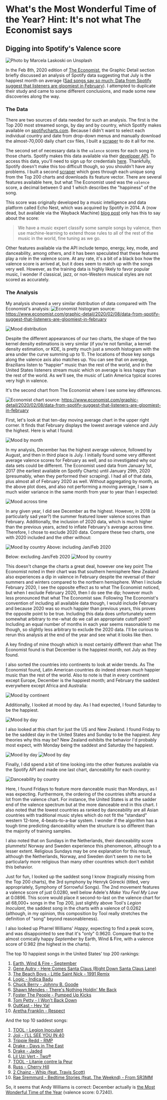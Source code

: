 # What's the Most Wonderful Time of the Year? Hint: It's not what The Economist says
## Digging into Spotify's Valence score

![Photo by Marcela Laskoski on Unsplash](images/marcela-laskoski-YrtFlrLo2DQ-unsplash.jpg)

In the Feb 8th, 2020 edition of [The Economist](https://www.economist.com/printedition/2020-02-08), the Graphic Detail section briefly discussed an analysis of Spotify data suggesting that July is the happiest month on average ([Sad songs say so much:
Data from Spotify suggest that listeners are gloomiest in February](https://www.economist.com/graphic-detail/2020/02/08/data-from-spotify-suggest-that-listeners-are-gloomiest-in-february)). I attempted to duplicate their study and came to some different conclusions, and made some new discoveries along the way.

### The Data
There are two sources of data needed for such an analysis. The first is the Top 200 most streamed songs, by day and by country, which Spotify makes available on [spotifycharts.com](https://spotifycharts.com/). Because I didn't want to select each individual country and date from drop-down menus and manually download the almost-70,000 daily chart csv files, I built a [scraper](https://github.com/raffg/spotify_analysis/blob/master/RankingScraper.py) to do it all for me.

The second set of necessary data is the `valence` scores for each song in those charts. Spotify makes this data available via their [developer API](https://developer.spotify.com/). To access this data, you'll need to sign up for credentials [here](https://developer.spotify.com/dashboard/login). Thankfully, Spotify doesn't make this too difficult though, so you shouldn't have any problems. I built a second [scraper](https://github.com/raffg/spotify_analysis/blob/master/FeatureScraper.py) which goes through each unique song from the Top 200 charts and downloads its feature vector. There are several features available here, but what The Economist used was the `valence` score, a decimal between 0 and 1 which describes the "happiness" of the song.

This score was originally developed by a music intelligence and data platform called Echo Nest, which was acquired by Spotify in 2014. A (now dead, but available via the Wayback Machine) [blog post](https://web.archive.org/web/20170422195736/http://blog.echonest.com/post/66097438564/plotting-musics-emotional-valence-1950-2013) only has this to say about the score:

> We have a music expert classify some sample songs by valence, then use machine-learning to extend those rules to all of the rest of the music in the world, fine tuning as we go.

Other features available via the API include tempo, energy, key, mode, and danceability, among others, and it has been speculated that these features play a role in the valence score. At any rate, it's a bit of a black box how the valence score is arrived at, but it does seem to match up with the songs very well. However, as the training data is highly likely to favor popular music, I wonder if classical, jazz, or non-Western musical styles are not scored as accurately.

### The Analysis
My analysis showed a very similar distribution of data compared with The Economist's analysis:
![Economist histogram](images\economist_histogram.png)
source: https://www.economist.com/graphic-detail/2020/02/08/data-from-spotify-suggest-that-listeners-are-gloomiest-in-february

![Mood distribution](images\mood_distribution.png)

Despite the different appearances of our two charts, the shape of the two kernel density estimations is very similar (if you're not familiar, a kernel density estimation, or KDE, is pretty much just a smooth histogram with the area under the curve summing up to 1). The locations of those key songs along the valence axis also matches up. You can see that on average, Brazilians listen to "happier" music than the rest of the world, and in the United States listeners stream music which on average is less happy than the rest of the world. As we'll see, the music of Latin America typical scores very high in valence.

It's the second chart from The Economist where I see some key differences.

![Economist chart](images\economist_by_country.png)
source: https://www.economist.com/graphic-detail/2020/02/08/data-from-spotify-suggest-that-listeners-are-gloomiest-in-february

First, let's look at that ten-day moving average chart in the upper right corner. It finds that February displays the lowest average valence and July the highest. Here is what I found:

![Mood by month](images\mood_by_month.png)

In my analysis, December has the highest average valence, followed by August, and then in third place is July. I initially found some very different average valence scores for February as well, and so investigated why our data sets could be different. The Economist used data from January 1st, 2017 (the earliest available on Spotify Charts) until January 29th, 2020 (presumably, when they performed their scraping). I had all of that data, plus almost all of February 2020 as well. Without aggregating by month, as the above plot does, and also not performing a moving average, I saw a much wider variance in the same month from year to year than I expected:

![Mood across time](images\mood_across_time.png)

In any given year, I did see December as the highest. However, in 2018 (a particularly sad year?) the summer featured lower valence scores than February. Additionally, the inclusion of 2020 data, which is much higher than the previous years, acted to inflate February's average across time. Therefore, I chose to exclude 2020 data. Compare these two charts, one with 2020 included and the other without:

![Mood by country](images\mood_by_country.png)
Above: including Jan/Feb 2020

Below: excluding Jan/Feb 2020
![Mood by country](images\mood_by_country2.png)

This doesn't change the charts a great deal, however one key point The Economist noted in their chart was that southern hemisphere New Zealand also experiences a dip in valence in February despite the reversal of their summers and winters compared to the northern hemisphere. When I include February 2020, I see the opposite effect as to what The Economist noticed, but when I exclude February 2020, then I do see the dip; however much less pronounced that what The Economist saw. Following The Economist's convention of including all available data though, I would include February and because 2020 was so much happier than previous years, this proves the opposite point to be true. Including this data does unfortunately seem somewhat arbitrary to me - what do we call an appropriate cutoff point? Including an equal number of months in each year seems reasonable to me though, so slightly less arbitrary to exclude the 2020 data. I'll be curious to rerun this analysis at the end of the year and see what it looks like then.

A key finding of mine though which is most certainly different than what The Economist found is that December is the happiest month, not July as they found.

I also sorted the countries into continents to look at wider trends. As The Economist found, Latin American countries do indeed stream *much* happier music than the rest of the world. Also to note is that in every continent except Europe, December is the happiest month; and February the saddest everywhere except Africa and Australia:

![Mood by continent](images\mood_by_continent.png)

Additionally, I looked at mood by day. As I had expected, I found Saturday to be the happiest.

![Mood by day](images\mood_by_day.png)

I also looked at this chart for just the US and New Zealand. I found Friday to be the saddest day in the United States and Sunday to be the happiest. Any theories why this may be? New Zealand exhibits the behavior I'd probably most expect, with Monday being the saddest and Saturday the happiest.

![Mood by day](images\mood_by_day_us.png)
![Mood by day](images\mood_by_day_nz.png)

Finally, I did spend a bit of time looking into the other features available via the Spotify API and made one last chart, danceability for each country:

![Danceability by country](images\danceability_by_country.png)

Here, I found Fridays to feature more danceable music than Mondays, as I was expecting. Furthermore, the ordering of the countries shifts around a lot from the valence chart. For instance, the United States is at the sadder end of the valence spectrum but at the more danceable end in this chart. I also noted that the lowest countries as ranked by danceability are all Asian countries with traditional music styles which do not fit the "standard" western 12-tone, 4-beats-to-a-bar system. I wonder if the algorithm has a tough time predicting danceability when the structure is so different than the majority of training samples.

I also noted that on Sundays in the Netherlands, their danceability score plummets! Norway and Sweden experience this phenomenon, although to a lesser extent. Religious Sundays may be one explanation for this result, although the Netherlands, Norway, and Sweden don't seem to me to be particularly more religious than many other countries which don't exhibit this behavior.

Just for fun, I looked up the saddest song I know (tragically missing from the Top 200 charts), the 3rd symphony by Henryk Górecki (titled, very appropriately, Symphony of Sorrowful Songs). The 2nd movement features a valence score of just 0.0280, well below Adele's *Make You Feel My Love* at 0.0896. This score would place it second-to-last on the valence chart for all 68,000+ songs in the Top 200, just slightly above Tool's *Legion Inoculant*, the saddest song in the charts with a valence of 0.0262 (although, in my opinion, this composition by Tool really stretches the definition of "song" beyond reasonableness).

I also looked up Pharrel Williams' *Happy*, expecting to find a peak score, and was disappointed to see that it's "only" 0.9620. Compare that to the almost comically happy *September* by Earth, Wind & Fire, with a valence score of 0.982 (the highest in the charts).

The top 10 happiest songs in the United States' top 200 rankings:

1. [Earth, Wind & Fire - September](https://open.spotify.com/track/1mqlc0vEP9mU1kZgTi6LIQ)
2. [Gene Autry - Here Comes Santa Claus (Right Down Santa Claus Lane)](https://medium.com/r/?url=https%3A%2F%2Fopen.spotify.com%2Ftrack%2F25leEEaz1gIpp7o21Fqyjo)
3. [The Beach Boys - Little Saint Nick - 1991 Remix](https://medium.com/r/?url=https%3A%2F%2Fopen.spotify.com%2Ftrack%2F5xlS0QkVrSH7ssEbBgBzbM)
4. [Logic - Indica Badu](https://medium.com/r/?url=https%3A%2F%2Fopen.spotify.com%2Ftrack%2F0jqBo5RYn008f4ZY8kPewW)
5. [Chuck Berry - Johnny B. Goode](https://medium.com/r/?url=https%3A%2F%2Fopen.spotify.com%2Ftrack%2F3BUQFs6aFWh7EFNmI8bfL7)
6. [Shawn Mendes - There's Nothing Holdin' Me Back](https://medium.com/r/?url=https%3A%2F%2Fopen.spotify.com%2Ftrack%2F79cuOz3SPQTuFrp8WgftAu)
7. [Foster The People - Pumped Up Kicks](https://medium.com/r/?url=https%3A%2F%2Fopen.spotify.com%2Ftrack%2F7w87IxuO7BDcJ3YUqCyMTT)
8. [Tom Petty - I Won't Back Down](https://medium.com/r/?url=https%3A%2F%2Fopen.spotify.com%2Ftrack%2F7gSQv1OHpkIoAdUiRLdmI6)
9. [OutKast - Hey Ya!](https://medium.com/r/?url=https%3A%2F%2Fopen.spotify.com%2Ftrack%2F2PpruBYCo4H7WOBJ7Q2EwM)
10. [Aretha Franklin - Respect](https://medium.com/r/?url=https%3A%2F%2Fopen.spotify.com%2Ftrack%2F7s25THrKz86DM225dOYwnr)

And the top 10 saddest songs:

1. [TOOL - Legion Inoculant](https://medium.com/r/?url=https%3A%2F%2Fopen.spotify.com%2Ftrack%2F48C0O5CXfQdfjUCUhOs1YP)
2. [Joji - I'LL SEE YOU IN 40](https://medium.com/r/?url=https%3A%2F%2Fopen.spotify.com%2Ftrack%2F606F3qdYCXtDVtKN53YsuW)
3. [Trippie Redd - RMP](https://medium.com/r/?url=https%3A%2F%2Fopen.spotify.com%2Ftrack%2F5e4oAwSsIzkNZxh4fLSKUH)
4. [Drake - Days in The East](https://medium.com/r/?url=https%3A%2F%2Fopen.spotify.com%2Ftrack%2F4czcw3NVLY0of5hTD7OufN)
5. [Drake - Jaded](https://medium.com/r/?url=https%3A%2F%2Fopen.spotify.com%2Ftrack%2F3jipFRgLyKK0oJoG1pKicx)
6. [Lil Uzi Vert - Two®](https://medium.com/r/?url=https%3A%2F%2Fopen.spotify.com%2Ftrack%2F65kp3OFn7JXbCvkm3m2Ui2)
7. [TOOL - Litanie contre la Peur](https://medium.com/r/?url=https%3A%2F%2Fopen.spotify.com%2Ftrack%2F4qE9yOgBNsARadpZTAb6RH)
8. [Russ - Cherry Hill](https://medium.com/r/?url=https%3A%2F%2Fopen.spotify.com%2Ftrack%2F7eZOvhHWlB3AcrOuZfTTOA)
9. [2 Chainz - Whip (feat. Travis Scott)](https://medium.com/r/?url=https%3A%2F%2Fopen.spotify.com%2Ftrack%2F6Z4rmc0uujCpl8yXe3yjgI)
10. [Rae Sremmurd - Bedtime Stories (feat. The Weeknd) - From SR3MM](https://medium.com/r/?url=https%3A%2F%2Fopen.spotify.com%2Ftrack%2F6nI74KsH94IN0J2vp5shdT)

So, it seems that Andy Williams is correct: December actually is [the Most Wonderful Time of the Year](https://www.youtube.com/watch?v=gFtb3EtjEic) (valence score: 0.7240).
